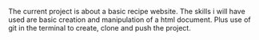 The current project is about a basic recipe website. The skills i will have used are basic creation and manipulation of a html document. Plus use of git in the terminal to create, clone and push the project.

